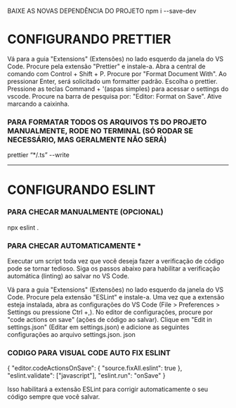 BAIXE AS NOVAS DEPENDÊNCIA DO PROJETO
npm i --save-dev

# CONFIGURANDO PRETTIER

Vá para a guia "Extensions" (Extensões) no lado esquerdo da janela do VS Code.
Procure pela extensão "Prettier" e instale-a.
Abra a central de comando com Control + Shift + P.
Procure por "Format Document With". Ao pressionar Enter, será solicitado um formatter padrão. Escolha o prettier.
Pressione as teclas Command + '(aspas simples) para acessar o settings do vscode.
Procure na barra de pesquisa por: "Editor: Format on Save". Ative marcando a caixinha.

### PARA FORMATAR TODOS OS ARQUIVOS TS DO PROJETO MANUALMENTE, RODE NO TERMINAL (SÓ RODAR SE NECESSÁRIO, MAS GERALMENTE NÃO SERÁ)

prettier “\*/.ts” --write

---

# CONFIGURANDO ESLINT

### PARA CHECAR MANUALMENTE (OPCIONAL)

npx eslint .

### PARA CHECAR AUTOMATICAMENTE \*

Executar um script toda vez que você deseja fazer a verificação de código pode se tornar tedioso. Siga os passos abaixo para habilitar a verificação automática (linting) ao salvar no VS Code.

Vá para a guia "Extensions" (Extensões) no lado esquerdo da janela do VS Code.
Procure pela extensão "ESLint" e instale-a.
Uma vez que a extensão esteja instalada, abra as configurações do VS Code (File > Preferences > Settings ou pressione Ctrl +,).
No editor de configurações, procure por "code actions on save" (ações de código ao salvar).
Clique em "Edit in settings.json" (Editar em settings.json) e adicione as seguintes configurações ao arquivo settings.json.
json

### CODIGO PARA VISUAL CODE AUTO FIX ESLINT

{
"editor.codeActionsOnSave": {
"source.fixAll.eslint": true
},
"eslint.validate": ["javascript"],
"eslint.run": "onSave"
}

Isso habilitará a extensão ESLint para corrigir automaticamente o seu código sempre que você salvar.
